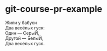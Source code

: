 # git-course-pr-example

Жили у бабуси  
Два весёлых гуся:  
Один — СерыЙ,  
Другой — БелыЙ,  
Два весёлых гуся.  

